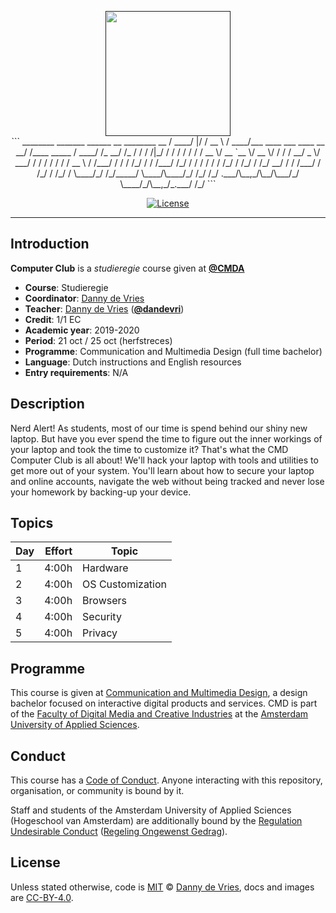 <p align="center">
    <a href="" target="_blank"><img width="200" src="https://dandevri.github.io/cmd-computer-club/docs/cmd_icon_laptop.png"></a><br>
    ```
   ________  _______     ______                            __               ________      __
  / ____/  |/  / __ \   / ____/___  ____ ___  ____  __  __/ /____  _____   / ____/ /_  __/ /_
 / /   / /|_/ / / / /  / /   / __ \/ __ `__ \/ __ \/ / / / __/ _ \/ ___/  / /   / / / / / __ \
/ /___/ /  / / /_/ /  / /___/ /_/ / / / / / / /_/ / /_/ / /_/  __/ /     / /___/ / /_/ / /_/ /
\____/_/  /_/_____/   \____/\____/_/ /_/ /_/ .___/\__,_/\__/\___/_/      \____/_/\__,_/_.___/
                                          /_/
    ```
</p>

<p align="center">
    <a href="https://github.com/dandevri/cmd-computer-club/blob/master/LICENSE"><img src="https://img.shields.io/npm/" alt="License"></a>
</p>

------

## Introduction
 **Computer Club** is a *studieregie* course given at [**@CMDA**][cmda]

*   **Course**: Studieregie
*   **Coordinator**: [Danny de Vries][dangit]
*   **Teacher**:
    [Danny de Vries][dangit] ([**@dandevri**][danweb])
*   **Credit**: 1/1 EC
*   **Academic year**: 2019-2020
*   **Period**: 21 oct / 25 oct (herfstreces)
*   **Programme**: Communication and Multimedia Design (full time bachelor)
*   **Language**: Dutch instructions and English resources
*   **Entry requirements**: N/A

## Description
Nerd Alert! As students, most of our time is spend behind our shiny new laptop. But have you ever spend the time to figure out the inner workings of your laptop and took the time to customize it? That's what the CMD Computer Club is all about! We'll hack your laptop with tools and utilities to get more out of your system. You'll learn about how to secure your laptop and online accounts, navigate the web without being tracked and never lose your homework by backing-up your device.

## Topics
| Day | Effort | Topic                   |
| ---- | -----: | ---------------------- |
| 1    |  4:00h | Hardware               |
| 2    |  4:00h | OS Customization       |
| 3    |  4:00h | Browsers               |
| 4    |  4:00h | Security               |
| 5    |  4:00h | Privacy                |

## Programme

This course is given at [Communication and Multimedia Design][bachelor], a
design bachelor focused on interactive digital products and services.  CMD is
part of the [Faculty of Digital Media and Creative Industries][faculty] at the
[Amsterdam University of Applied Sciences][university].

## Conduct

This course has a [Code of Conduct][coc].  Anyone interacting with this
repository, organisation, or community is bound by it.

Staff and students of the Amsterdam University of Applied Sciences (Hogeschool
van Amsterdam) are additionally bound by the [Regulation Undesirable
Conduct][ruc] ([Regeling Ongewenst Gedrag][rog]).

## License

Unless stated otherwise, code is [MIT][] © [Danny de Vries][author], docs and images are [CC-BY-4.0][].

[cmda]: https://github.com/cmda
[dangit]: https://github.com/dandevri
[danweb]: https://dandevri.es
[author]: https://dandevri.es
[bachelor]: https://www.cmd-amsterdam.nl/english/
[faculty]: https://www.amsterdamuas.com/faculty/fdmci/faculty-of-digital-media-and-creative-industries.html
[university]: https://www.amsterdamuas.com
[coc]: code-of-conduct.md
[mit]: license.md#code
[cc-by-4.0]: license.md#documentation-and-images
[ruc]: https://www.amsterdamuas.com/practical-matters/algemeen/hva-breed/juridische-zaken/legal-affairs/regulation-undesirable-conduct/regulation-undesirable-conduct.html#anker-3-complaints-authority
[rog]: https://www.hva.nl/praktisch/algemeen/hva-breed/juridische-zaken/loket-beroep-bezwaar-en-klacht/regeling-ongewenst-gedrag/regeling-ongewenst-gedrag.html?origin=gbS4rg%2FDTZuxQ6lGVF%2BN1A
